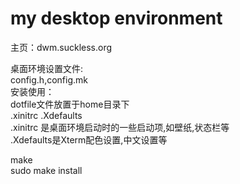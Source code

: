 my desktop environment  
======================
主页：dwm.suckless.org  
  
桌面环境设置文件:   
config.h,config.mk  
安装使用：   
dotfile文件放置于home目录下   
.xinitrc .Xdefaults   
.xinitrc 是桌面环境启动时的一些启动项,如壁纸,状态栏等  
.Xdefaults是Xterm配色设置,中文设置等   

make  
sudo make install   


